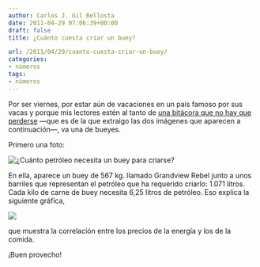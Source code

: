 ```yaml
---
author: Carlos J. Gil Bellosta
date: 2011-04-29 07:06:39+00:00
draft: false
title: ¿Cuánto cuesta criar un buey?

url: /2011/04/29/cuanto-cuesta-criar-un-buey/
categories:
- números
tags:
- números
---
```


Por ser viernes, por estar aún de vacaciones en un país famoso por sus vacas y porque mis lectores estén al tanto de [una bitácora que no hay que perderse](http://oilcrash.net/) —que es de la que extraigo las dos imágenes que aparecen a continuación—, va una de bueyes.

Primero una foto:

![¿Cuánto petróleo necesita un buey para criarse?](http://images.nationalgeographic.com/wpf/media-live/photos/000/003/cache/oil-for-beef_319_600x450.jpg)


En ella, aparece un buey de 567 kg. llamado Grandview Rebel junto a unos barriles que representan el petróleo que ha requerido criarlo: 1.071 litros. Cada kilo de carne de buey necesita 6,25 litros de petróleo. Eso explica la siguiente gráfica,

![](http://www.paulchefurka.ca/Oil_Food.png#center)


que muestra la correlación entre los precios de la energía y los de la comida.

¡Buen provecho!
